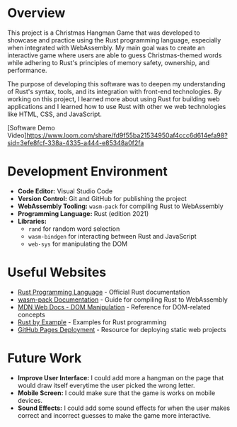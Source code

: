# Overview

This project is a Christmas Hangman Game that was developed to showcase and practice using the Rust programming language, especially when integrated with WebAssembly. My main goal was to create an interactive game where users are able to guess Christmas-themed words while adhering to Rust's principles of memory safety, ownership, and performance.

The purpose of developing this software was to deepen my understanding of Rust's syntax, tools, and its integration with front-end technologies. By working on this project, I learned more about using Rust for building web applications and I learned how to use Rust with other we web technologies like HTML, CSS, and JavaScript.

[Software Demo Video]https://www.loom.com/share/fd9f55ba21534950af4ccc6d614efa98?sid=3efe8fcf-338a-4335-a444-e85348a0f2fa

# Development Environment

- **Code Editor:** Visual Studio Code
- **Version Control:** Git and GitHub for publishing the project
- **WebAssembly Tooling:** `wasm-pack` for compiling Rust to WebAssembly
- **Programming Language:** Rust (edition 2021)
- **Libraries:**
  - `rand` for random word selection
  - `wasm-bindgen` for interacting between Rust and JavaScript
  - `web-sys` for manipulating the DOM

# Useful Websites

- [Rust Programming Language](https://www.rust-lang.org/) - Official Rust documentation
- [wasm-pack Documentation](https://rustwasm.github.io/wasm-pack/) - Guide for compiling Rust to WebAssembly
- [MDN Web Docs - DOM Manipulation](https://developer.mozilla.org/en-US/docs/Web/API/Document_Object_Model) - Reference for DOM-related concepts
- [Rust by Example](https://doc.rust-lang.org/rust-by-example/) - Examples for Rust programming
- [GitHub Pages Deployment](https://pages.github.com/) - Resource for deploying static web projects

# Future Work

- **Improve User Interface:** I could add more a hangman on the page that would draw itself everytime the user picked the wrong letter.
- **Mobile Screen:** I could make sure that the game is works on mobile devices.
- **Sound Effects:** I could add some sound effects for when the user makes correct and incorrect guesses to make the game more interactive.
